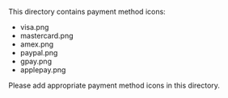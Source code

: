 This directory contains payment method icons:
- visa.png
- mastercard.png
- amex.png
- paypal.png
- gpay.png
- applepay.png

Please add appropriate payment method icons in this directory.
